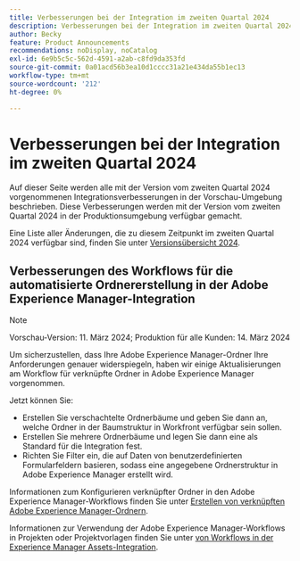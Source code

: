 ```yaml
---
title: Verbesserungen bei der Integration im zweiten Quartal 2024
description: Verbesserungen bei der Integration im zweiten Quartal 2024
author: Becky
feature: Product Announcements
recommendations: noDisplay, noCatalog
exl-id: 6e9b5c5c-562d-4591-a2ab-c8fd9da353fd
source-git-commit: 0a01acd56b3ea10d1cccc31a21e434da55b1ec13
workflow-type: tm+mt
source-wordcount: '212'
ht-degree: 0%

---
```


# Verbesserungen bei der Integration im zweiten Quartal 2024

Auf dieser Seite werden alle mit der Version vom zweiten Quartal 2024 vorgenommenen Integrationsverbesserungen in der Vorschau-Umgebung beschrieben. Diese Verbesserungen werden mit der Version vom zweiten Quartal 2024 in der Produktionsumgebung verfügbar gemacht.

Eine Liste aller Änderungen, die zu diesem Zeitpunkt im zweiten Quartal 2024 verfügbar sind, finden Sie unter [Versionsübersicht 2024](/help/quicksilver/product-announcements/product-releases/24-q2-release-activity/24-q2-release-overview.md).

## Verbesserungen des Workflows für die automatisierte Ordnererstellung in der Adobe Experience Manager-Integration

>[!NOTE]
>
>Vorschau-Version: 11. März 2024; Produktion für alle Kunden: 14. März 2024

Um sicherzustellen, dass Ihre Adobe Experience Manager-Ordner Ihre Anforderungen genauer widerspiegeln, haben wir einige Aktualisierungen am Workflow für verknüpfte Ordner in Adobe Experience Manager vorgenommen.

Jetzt können Sie:

* Erstellen Sie verschachtelte Ordnerbäume und geben Sie dann an, welche Ordner in der Baumstruktur in Workfront verfügbar sein sollen.
* Erstellen Sie mehrere Ordnerbäume und legen Sie dann eine als Standard für die Integration fest.
* Richten Sie Filter ein, die auf Daten von benutzerdefinierten Formularfeldern basieren, sodass eine angegebene Ordnerstruktur in Adobe Experience Manager erstellt wird.

Informationen zum Konfigurieren verknüpfter Ordner in den Adobe Experience Manager-Workflows finden Sie unter [Erstellen von verknüpften Adobe Experience Manager-Ordnern](/help/quicksilver/administration-and-setup/configure-integrations/configure-aacs-integration.md#create-adobe-experience-manager-linked-folders).

Informationen zur Verwendung der Adobe Experience Manager-Workflows in Projekten oder Projektvorlagen finden Sie unter [&#x200B; von Workflows in der Experience Manager Assets-Integration](/help/quicksilver/documents/adobe-workfront-for-experience-manager-assets-essentials/use-aem-workflows.md).
